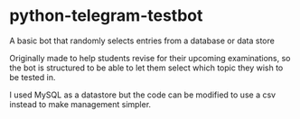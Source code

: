 # python-telegram-testbot
A basic bot that randomly selects entries from a database or data store

Originally made to help students revise for their upcoming examinations, so the bot is structured to be able to let them select which topic they wish to be tested in.

I used MySQL as a datastore but the code can be modified to use a csv instead to make management simpler.
